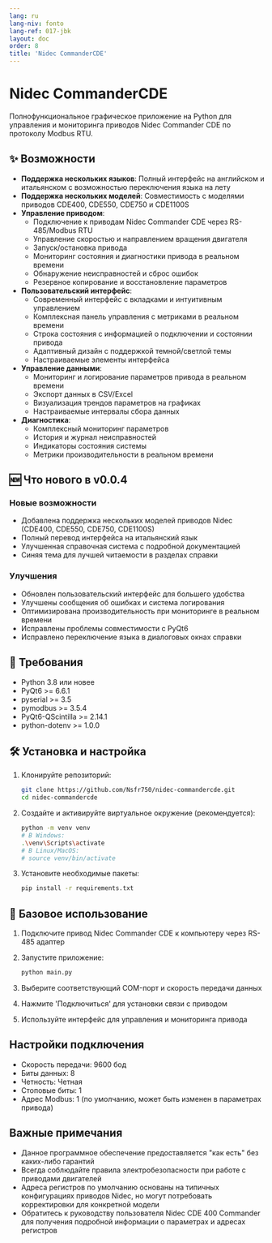 ```yaml
---
lang: ru
lang-niv: fonto
lang-ref: 017-jbk
layout: doc
order: 8
title: 'Nidec CommanderCDE'
---
```


# Nidec CommanderCDE

Полнофункциональное графическое приложение на Python для управления и мониторинга приводов Nidec Commander CDE по протоколу Modbus RTU.

## ✨ Возможности

- **Поддержка нескольких языков**: Полный интерфейс на английском и итальянском с возможностью переключения языка на лету
- **Поддержка нескольких моделей**: Совместимость с моделями приводов CDE400, CDE550, CDE750 и CDE1100S
- **Управление приводом**:
  - Подключение к приводам Nidec Commander CDE через RS-485/Modbus RTU
  - Управление скоростью и направлением вращения двигателя
  - Запуск/остановка привода
  - Мониторинг состояния и диагностики привода в реальном времени
  - Обнаружение неисправностей и сброс ошибок
  - Резервное копирование и восстановление параметров
- **Пользовательский интерфейс**:
  - Современный интерфейс с вкладками и интуитивным управлением
  - Комплексная панель управления с метриками в реальном времени
  - Строка состояния с информацией о подключении и состоянии привода
  - Адаптивный дизайн с поддержкой темной/светлой темы
  - Настраиваемые элементы интерфейса
- **Управление данными**:
  - Мониторинг и логирование параметров привода в реальном времени
  - Экспорт данных в CSV/Excel
  - Визуализация трендов параметров на графиках
  - Настраиваемые интервалы сбора данных
- **Диагностика**:
  - Комплексный мониторинг параметров
  - История и журнал неисправностей
  - Индикаторы состояния системы
  - Метрики производительности в реальном времени

## 🆕 Что нового в v0.0.4

### Новые возможности
- Добавлена поддержка нескольких моделей приводов Nidec (CDE400, CDE550, CDE750, CDE1100S)
- Полный перевод интерфейса на итальянский язык
- Улучшенная справочная система с подробной документацией
- Синяя тема для лучшей читаемости в разделах справки

### Улучшения
- Обновлен пользовательский интерфейс для большего удобства
- Улучшены сообщения об ошибках и система логирования
- Оптимизирована производительность при мониторинге в реальном времени
- Исправлены проблемы совместимости с PyQt6
- Исправлено переключение языка в диалоговых окнах справки

## 🚀 Требования

- Python 3.8 или новее
- PyQt6 >= 6.6.1
- pyserial >= 3.5
- pymodbus >= 3.5.4
- PyQt6-QScintilla >= 2.14.1
- python-dotenv >= 1.0.0

## 🛠 Установка и настройка

1. Клонируйте репозиторий:

   ```bash
   git clone https://github.com/Nsfr750/nidec-commandercde.git
   cd nidec-commandercde
   ```

2. Создайте и активируйте виртуальное окружение (рекомендуется):

   ```bash
   python -m venv venv
   # В Windows:
   .\venv\Scripts\activate
   # В Linux/MacOS:
   # source venv/bin/activate
   ```

3. Установите необходимые пакеты:

   ```bash
   pip install -r requirements.txt
   ```

## 🚀 Базовое использование

1. Подключите привод Nidec Commander CDE к компьютеру через RS-485 адаптер
2. Запустите приложение:

   ```bash
   python main.py
   ```

3. Выберите соответствующий COM-порт и скорость передачи данных
4. Нажмите 'Подключиться' для установки связи с приводом
5. Используйте интерфейс для управления и мониторинга привода

## Настройки подключения

- Скорость передачи: 9600 бод
- Биты данных: 8
- Четность: Четная
- Стоповые биты: 1
- Адрес Modbus: 1 (по умолчанию, может быть изменен в параметрах привода)

## Важные примечания

- Данное программное обеспечение предоставляется "как есть" без каких-либо гарантий
- Всегда соблюдайте правила электробезопасности при работе с приводами двигателей
- Адреса регистров по умолчанию основаны на типичных конфигурациях приводов Nidec, но могут потребовать корректировки для конкретной модели
- Обратитесь к руководству пользователя Nidec CDE 400 Commander для получения подробной информации о параметрах и адресах регистров
